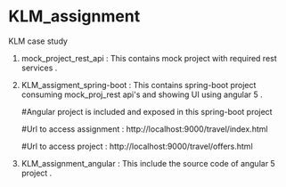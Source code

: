 # KLM_assignment

KLM case study

1. mock_project_rest_api : This contains mock project with required rest services .

2. KLM_assigment_spring-boot : This contains spring-boot project consuming mock_proj_rest api's and showing UI using angular 5 .

    #Angular project is included and exposed in this spring-boot project
    
    #Url to access assignment  : http://localhost:9000/travel/index.html
    
    #Url to access project     : http://localhost:9000/travel/offers.html

3. KLM_assignment_angular : This include the source code of angular 5 project .
